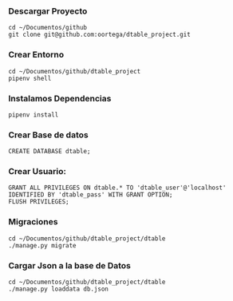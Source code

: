 ### Descargar Proyecto

    cd ~/Documentos/github
    git clone git@github.com:oortega/dtable_project.git

### Crear Entorno

    cd ~/Documentos/github/dtable_project
    pipenv shell

### Instalamos Dependencias

    pipenv install

### Crear Base de datos
    
    CREATE DATABASE dtable;

### Crear Usuario:

    GRANT ALL PRIVILEGES ON dtable.* TO 'dtable_user'@'localhost' IDENTIFIED BY 'dtable_pass' WITH GRANT OPTION;
    FLUSH PRIVILEGES;

### Migraciones

    cd ~/Documentos/github/dtable_project/dtable
    ./manage.py migrate

### Cargar Json a la base de Datos
    
    cd ~/Documentos/github/dtable_project/dtable
    ./manage.py loaddata db.json

